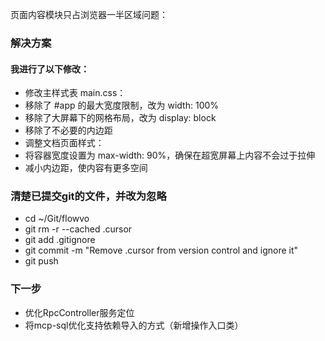页面内容模块只占浏览器一半区域问题：
### 解决方案
#### 我进行了以下修改：
- 修改主样式表 main.css：
- 移除了 #app 的最大宽度限制，改为 width: 100%
- 移除了大屏幕下的网格布局，改为 display: block
- 移除了不必要的内边距
- 调整文档页面样式：
- 将容器宽度设置为 max-width: 90%，确保在超宽屏幕上内容不会过于拉伸
- 减小内边距，使内容有更多空间

### 清楚已提交git的文件，并改为忽略
- cd ~/Git/flowvo
- git rm -r --cached .cursor
- git add .gitignore
- git commit -m "Remove .cursor from version control and ignore it"
- git push


### 下一步
- 优化RpcController服务定位
- 将mcp-sql优化支持依赖导入的方式（新增操作入口类）